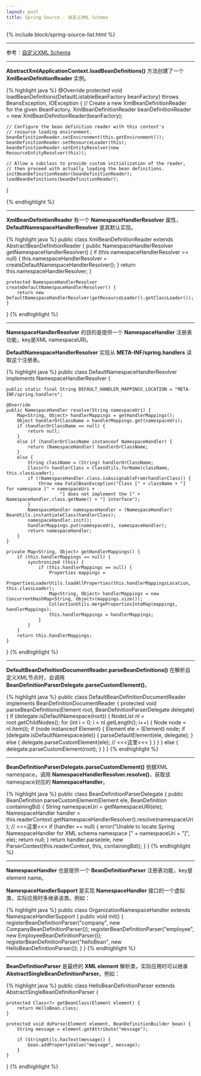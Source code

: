 ```yaml
---
layout: post
title: Spring Source - 自定义XML Schema
---
```


{% include block/spring-source-list.html %}


---

参考：[自定义XML Schema](/2017/03/13/spring-config-custom-xml-schema)


---

**AbstractXmlApplicationContext.loadBeanDefinitions()** 方法创建了一个 **XmlBeanDefinitionReader** 实例。

{% highlight java %}
@Override
protected void loadBeanDefinitions(DefaultListableBeanFactory beanFactory) throws BeansException, IOException {
    // Create a new XmlBeanDefinitionReader for the given BeanFactory.
    XmlBeanDefinitionReader beanDefinitionReader = new XmlBeanDefinitionReader(beanFactory);

    // Configure the bean definition reader with this context's
    // resource loading environment.
    beanDefinitionReader.setEnvironment(this.getEnvironment());
    beanDefinitionReader.setResourceLoader(this);
    beanDefinitionReader.setEntityResolver(new ResourceEntityResolver(this));

    // Allow a subclass to provide custom initialization of the reader,
    // then proceed with actually loading the bean definitions.
    initBeanDefinitionReader(beanDefinitionReader);
    loadBeanDefinitions(beanDefinitionReader);
}

{% endhighlight %}



---

**XmlBeanDefinitionReader** 有一个 **NamespaceHandlerResolver** 属性，**DefaultNamespaceHandlerResolver** 是其默认实现。

{% highlight java %}
public class XmlBeanDefinitionReader extends AbstractBeanDefinitionReader {
    public NamespaceHandlerResolver getNamespaceHandlerResolver() {
        if (this.namespaceHandlerResolver == null) {
            this.namespaceHandlerResolver = createDefaultNamespaceHandlerResolver();
        }
        return this.namespaceHandlerResolver;
    }

    protected NamespaceHandlerResolver createDefaultNamespaceHandlerResolver() {
        return new DefaultNamespaceHandlerResolver(getResourceLoader().getClassLoader());
    }
}
{% endhighlight %}



---

**NamespaceHandlerResolver** 的目的是提供一个 **NamespaceHandler** 注册表功能，key是XML namespaceURI。

**DefaultNamespaceHandlerResolver** 实现从 **META-INF/spring.handlers** 读取这个注册表。

{% highlight java %}
public class DefaultNamespaceHandlerResolver implements NamespaceHandlerResolver {

    public static final String DEFAULT_HANDLER_MAPPINGS_LOCATION = "META-INF/spring.handlers";

    @Override
    public NamespaceHandler resolve(String namespaceUri) {
        Map<String, Object> handlerMappings = getHandlerMappings();
        Object handlerOrClassName = handlerMappings.get(namespaceUri);
        if (handlerOrClassName == null) {
            return null;
        }
        else if (handlerOrClassName instanceof NamespaceHandler) {
            return (NamespaceHandler) handlerOrClassName;
        }
        else {
            String className = (String) handlerOrClassName;
            Class<?> handlerClass = ClassUtils.forName(className, this.classLoader);
            if (!NamespaceHandler.class.isAssignableFrom(handlerClass)) {
                throw new FatalBeanException("Class [" + className + "] for namespace [" + namespaceUri +
                        "] does not implement the [" + NamespaceHandler.class.getName() + "] interface");
            }
            NamespaceHandler namespaceHandler = (NamespaceHandler) BeanUtils.instantiateClass(handlerClass);
            namespaceHandler.init();
            handlerMappings.put(namespaceUri, namespaceHandler);
            return namespaceHandler;
        }
    }

    private Map<String, Object> getHandlerMappings() {
        if (this.handlerMappings == null) {
            synchronized (this) {
                if (this.handlerMappings == null) {
                    Properties mappings =
                            PropertiesLoaderUtils.loadAllProperties(this.handlerMappingsLocation, this.classLoader);
                    Map<String, Object> handlerMappings = new ConcurrentHashMap<String, Object>(mappings.size());
                    CollectionUtils.mergePropertiesIntoMap(mappings, handlerMappings);
                    this.handlerMappings = handlerMappings;
                }
            }
        }
        return this.handlerMappings;
    }
}
{% endhighlight %}



---

**DefaultBeanDefinitionDocumentReader.parseBeanDefinitions()** 在解析自定义XML节点时，会调用 **BeanDefinitionParserDelegate.parseCustomElement()**。

{% highlight java %}
public class DefaultBeanDefinitionDocumentReader implements BeanDefinitionDocumentReader {
    protected void parseBeanDefinitions(Element root, BeanDefinitionParserDelegate delegate) {
        if (delegate.isDefaultNamespace(root)) {
            NodeList nl = root.getChildNodes();
            for (int i = 0; i < nl.getLength(); i++) {
                Node node = nl.item(i);
                if (node instanceof Element) {
                    Element ele = (Element) node;
                    if (delegate.isDefaultNamespace(ele)) {
                        parseDefaultElement(ele, delegate);
                    }
                    else {
                        delegate.parseCustomElement(ele); // <<<这里<<<
                    }
                }
            }
        }
        else {
            delegate.parseCustomElement(root);
        }
    }
}
{% endhighlight %}


---

**BeanDefinitionParserDelegate.parseCustomElement()** 依据XML namespace，调用 **NamespaceHandlerResolver.resolve()**，获取该namespace对应的 **NamespaceHandler**。


{% highlight java %}
public class BeanDefinitionParserDelegate {
    public BeanDefinition parseCustomElement(Element ele, BeanDefinition containingBd) {
        String namespaceUri = getNamespaceURI(ele);
        NamespaceHandler handler = this.readerContext.getNamespaceHandlerResolver().resolve(namespaceUri); // <<<这里<<<
        if (handler == null) {
            error("Unable to locate Spring NamespaceHandler for XML schema namespace [" + namespaceUri + "]", ele);
            return null;
        }
        return handler.parse(ele, new ParserContext(this.readerContext, this, containingBd));
    }
}
{% endhighlight %}


---

**NamespaceHandler** 也是提供一个 **BeanDefinitionParser** 注册表功能，key是element name。

**NamespaceHandlerSupport** 是实现 **NamespaceHandler** 接口的一个虚拟类，实际应用时多继承该类。例如：

{% highlight java %}
public class OrganizationNamespaceHandler extends NamespaceHandlerSupport {
    public void init() {
        registerBeanDefinitionParser("company", new CompanyBeanDefinitionParser());
        registerBeanDefinitionParser("employee", new EmployeeBeanDefinitionParser());
        registerBeanDefinitionParser("helloBean", new HelloBeanDefinitionParser());
    }
}
{% endhighlight %}



---

**BeanDefinitionParser** 是最终的 **XML element** 解析类，实际应用时可以继承 **AbstractSingleBeanDefinitionParser**。例如：

{% highlight java %}
public class HelloBeanDefinitionParser extends AbstractSingleBeanDefinitionParser {

    protected Class<?> getBeanClass(Element element) {
        return HelloBean.class;
    }

    protected void doParse(Element element, BeanDefinitionBuilder bean) {
        String message = element.getAttribute("message");

        if (StringUtils.hasText(message)) {
            bean.addPropertyValue("message", message);
        }
    }
}
{% endhighlight %}